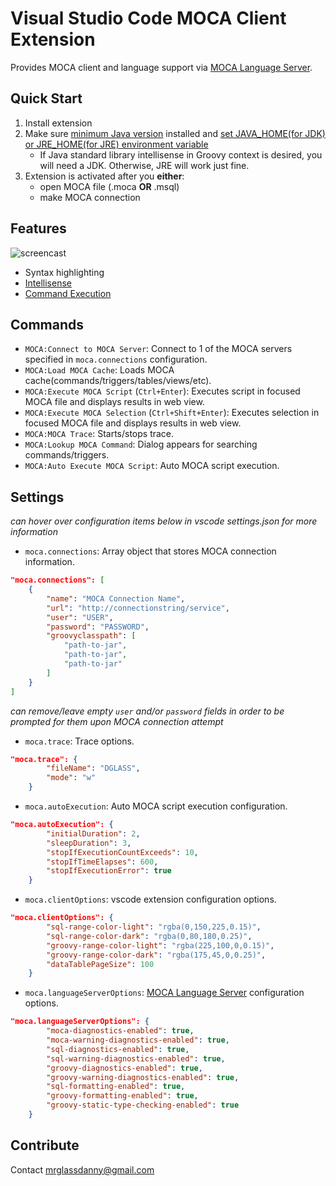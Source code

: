 # Visual Studio Code MOCA Client Extension

Provides MOCA client and language support via [MOCA Language Server].


## Quick Start
1. Install extension
2. Make sure [minimum Java version] installed and [set JAVA_HOME(for JDK) or JRE_HOME(for JRE) environment variable]
    * If Java standard library intellisense in Groovy context is desired, you will need a JDK. Otherwise, JRE will work just fine.
3. Extension is activated after you **either**:
    - open MOCA file (.moca **OR** .msql)
    - make MOCA connection


## Features

![ screencast ](https://raw.githubusercontent.com/redhat-developer/vscode-java/master/images/vscode-java.0.0.1.gif)

- Syntax highlighting
- [Intellisense]
- [Command Execution]


## Commands
- `MOCA:Connect to MOCA Server`: Connect to 1 of the MOCA servers specified in `moca.connections` configuration.
- `MOCA:Load MOCA Cache`: Loads MOCA cache(commands/triggers/tables/views/etc).
- `MOCA:Execute MOCA Script` (`Ctrl+Enter`): Executes script in focused MOCA file and displays results in web view.
- `MOCA:Execute MOCA Selection` (`Ctrl+Shift+Enter`): Executes selection in focused MOCA file and displays results in web view.
- `MOCA:MOCA Trace`: Starts/stops trace.
- `MOCA:Lookup MOCA Command`: Dialog appears for searching commands/triggers.
- `MOCA:Auto Execute MOCA Script`: Auto MOCA script execution.

## Settings

*can hover over configuration items below in vscode settings.json for more information*

- `moca.connections`: Array object that stores MOCA connection information.
```json
"moca.connections": [
    {
        "name": "MOCA Connection Name",
        "url": "http://connectionstring/service",
        "user": "USER",
        "password": "PASSWORD",
        "groovyclasspath": [
            "path-to-jar",
            "path-to-jar",
            "path-to-jar"
        ]
    }
]
```

*can remove/leave empty `user` and/or `password` fields in order to be prompted for them upon MOCA connection attempt*

- `moca.trace`: Trace options.
```json
"moca.trace": {
        "fileName": "DGLASS",
        "mode": "w"
    }
```
- `moca.autoExecution`: Auto MOCA script execution configuration.
```json
"moca.autoExecution": {
        "initialDuration": 2,
        "sleepDuration": 3,
        "stopIfExecutionCountExceeds": 10,
        "stopIfTimeElapses": 600,
        "stopIfExecutionError": true
    }
```
- `moca.clientOptions`: vscode extension configuration options.
```json
"moca.clientOptions": {
        "sql-range-color-light": "rgba(0,150,225,0.15)",
        "sql-range-color-dark": "rgba(0,80,180,0.25)",
        "groovy-range-color-light": "rgba(225,100,0,0.15)",
        "groovy-range-color-dark": "rgba(175,45,0,0.25)",
        "dataTablePageSize": 100
    }
```
- `moca.languageServerOptions`: [MOCA Language Server] configuration options.
```json
"moca.languageServerOptions": {
        "moca-diagnostics-enabled": true,
        "moca-warning-diagnostics-enabled": true,
        "sql-diagnostics-enabled": true,
        "sql-warning-diagnostics-enabled": true,
        "groovy-diagnostics-enabled": true,
        "groovy-warning-diagnostics-enabled": true,
        "sql-formatting-enabled": true,
        "groovy-formatting-enabled": true,
        "groovy-static-type-checking-enabled": true
    }
```


## Contribute

Contact mrglassdanny@gmail.com


[MOCA Language Server]: https://github.com/mrglassdanny/moca-language-server
[minimum Java version]: https://github.com/mrglassdanny/moca-language-server
[set JAVA_HOME(for JDK) or JRE_HOME(for JRE) environment variable]: https://confluence.atlassian.com/doc/setting-the-java_home-variable-in-windows-8895.html
[Intellisense]: https://github.com/mrglassdanny/moca-language-server
[Command Execution]: https://github.com/mrglassdanny/moca-language-server